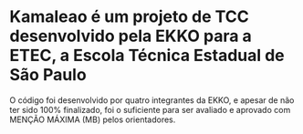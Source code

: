 # Kamaleao é um projeto de TCC desenvolvido pela EKKO para a ETEC, a Escola Técnica Estadual de São Paulo
O código foi desenvolvido por quatro integrantes da EKKO, e apesar de não ter sido 100% finalizado, foi o suficiente para ser avaliado e aprovado com MENÇÃO MÁXIMA (MB) pelos orientadores.
